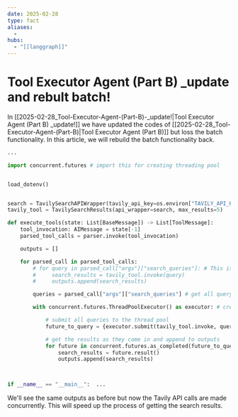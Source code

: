 ```yaml
---
date: 2025-02-28
type: fact
aliases:
  -
hubs:
  - "[[langgraph]]"
---
```


# Tool Executor Agent (Part B) _update and rebult batch!

In [[2025-02-28_Tool-Executor-Agent-(Part-B)-_update!|Tool Executor Agent (Part B) _update!]] we have updated the codes of [[2025-02-28_Tool-Executor-Agent-(Part-B)|Tool Executor Agent (Part B)]] but loss the batch functionality. In this article, we will rebuild the batch functionality back.


```py
...

import concurrent.futures # import this for creating threading pool


load_dotenv()


search = TavilySearchAPIWrapper(tavily_api_key=os.environ["TAVILY_API_KEY"])
tavily_tool = TavilySearchResults(api_wrapper=search, max_results=5)

def execute_tools(state: List[BaseMessage]) -> List[ToolMessage]:
    tool_invocation: AIMessage = state[-1]
    parsed_tool_calls = parser.invoke(tool_invocation)

    outputs = []

    for parsed_call in parsed_tool_calls:
        # for query in parsed_call["args"]["search_queries"]: # This is the old way of doing it
        #     search_results = tavily_tool.invoke(query)
        #     outputs.append(search_results)

        queries = parsed_call["args"]["search_queries"] # get all query strings

        with concurrent.futures.ThreadPoolExecutor() as executor: # create a thread pool

            # submit all queries to the thread pool
            future_to_query = {executor.submit(tavily_tool.invoke, query): query for query in queries}

            # get the results as they come in and append to outputs
            for future in concurrent.futures.as_completed(future_to_query):
                search_results = future.result()
                outputs.append(search_results)



if __name__ == "__main__":  ...

```

We'll see the same outputs as before but now the Tavily API calls are made concurrently. This will speed up the process of getting the search results.




